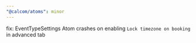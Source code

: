 ```yaml
---
"@calcom/atoms": minor
---
```


fix: EventTypeSettings Atom crashes on enabling `Lock timezone on booking` in advanced tab
